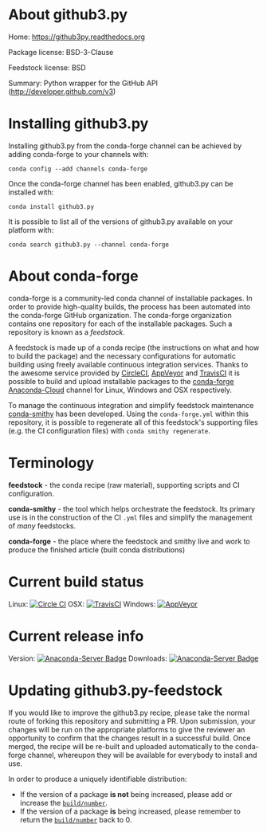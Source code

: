 About github3.py
================

Home: https://github3py.readthedocs.org

Package license: BSD-3-Clause

Feedstock license: BSD

Summary: Python wrapper for the GitHub API (http://developer.github.com/v3)



Installing github3.py
=====================

Installing github3.py from the conda-forge channel can be achieved by adding conda-forge to your channels with:

```
conda config --add channels conda-forge
```

Once the conda-forge channel has been enabled, github3.py can be installed with:

```
conda install github3.py
```

It is possible to list all of the versions of github3.py available on your platform with:

```
conda search github3.py --channel conda-forge
```


About conda-forge
=================

conda-forge is a community-led conda channel of installable packages.
In order to provide high-quality builds, the process has been automated into the
conda-forge GitHub organization. The conda-forge organization contains one repository 
for each of the installable packages. Such a repository is known as a *feedstock*.

A feedstock is made up of a conda recipe (the instructions on what and how to build
the package) and the necessary configurations for automatic building using freely
available continuous integration services. Thanks to the awesome service provided by
[CircleCI](https://circleci.com/), [AppVeyor](http://www.appveyor.com/)
and [TravisCI](https://travis-ci.org/) it is possible to build and upload installable
packages to the [conda-forge](https://anaconda.org/conda-forge)
[Anaconda-Cloud](http://docs.anaconda.org/) channel for Linux, Windows and OSX respectively.

To manage the continuous integration and simplify feedstock maintenance
[conda-smithy](http://github.com/conda-forge/conda-smithy) has been developed.
Using the ``conda-forge.yml`` within this repository, it is possible to regenerate all of
this feedstock's supporting files (e.g. the CI configuration files) with ``conda smithy regenerate``.


Terminology
===========

**feedstock** - the conda recipe (raw material), supporting scripts and CI configuration.

**conda-smithy** - the tool which helps orchestrate the feedstock.
                   Its primary use is in the construction of the CI ``.yml`` files
                   and simplify the management of *many* feedstocks.

**conda-forge** - the place where the feedstock and smithy live and work to
                  produce the finished article (built conda distributions)

Current build status
====================
Linux: [![Circle CI](https://circleci.com/gh/conda-forge/github3.py-feedstock.svg?style=svg)](https://circleci.com/gh/conda-forge/github3.py-feedstock)
OSX: [![TravisCI](https://travis-ci.org/conda-forge/github3.py-feedstock.svg?branch=master)](https://travis-ci.org/conda-forge/github3.py-feedstock) 
Windows: [![AppVeyor](https://ci.appveyor.com/api/projects/status/github/conda-forge/github3.py-feedstock?svg=True)](https://ci.appveyor.com/project/conda-forge/github3.py-feedstock/branch/master)

Current release info
====================
Version: [![Anaconda-Server Badge](https://anaconda.org/conda-forge/github3.py/badges/version.svg)](https://anaconda.org/conda-forge/github3.py)
Downloads: [![Anaconda-Server Badge](https://anaconda.org/conda-forge/github3.py/badges/downloads.svg)](https://anaconda.org/conda-forge/github3.py)


Updating github3.py-feedstock
=============================

If you would like to improve the github3.py recipe, please take the normal
route of forking this repository and submitting a PR. Upon submission, your changes will
be run on the appropriate platforms to give the reviewer an opportunity to confirm that the
changes result in a successful build. Once merged, the recipe will be re-built and uploaded
automatically to the conda-forge channel, whereupon they will be available for everybody to
install and use.

In order to produce a uniquely identifiable distribution:
 * If the version of a package **is not** being increased, please add or increase
   the [``build/number``](http://conda.pydata.org/docs/building/meta-yaml.html#build-number-and-string). 
 * If the version of a package **is** being increased, please remember to return
   the [``build/number``](http://conda.pydata.org/docs/building/meta-yaml.html#build-number-and-string)
   back to 0.
